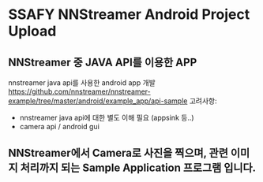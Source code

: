 
# SSAFY NNStreamer Android Project Upload

## NNStreamer 중 JAVA API를 이용한 APP

nnstreamer java api를 사용한 android app 개발
https://github.com/nnstreamer/nnstreamer-example/tree/master/android/example_app/api-sample
고려사항:
- nnstreamer java api에 대한 별도 이해 필요 (appsink 등..)
- camera api / android gui


## NNStreamer에서 Camera로 사진을 찍으며, 관련 이미지 처리까지 되는 Sample Application 프로그램 입니다.

